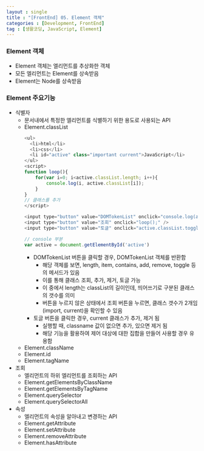 ```yaml
---
layout : single
title : "[FrontEnd] 05. Element 객체"
categories : [Development, FrontEnd]
tag : [생활코딩, JavaScript, Element]
---
```

### Element 객체
* Element 객체는 엘리먼트를 추상화한 객체
* 모든 엘리먼트는 Element를 상속받음
* Element는 Node를 상속받음

### Element 주요기능
* 식별자
  * 문서내에서 특정한 엘리먼트를 식별하기 위한 용도로 사용되는 API
  * Element.classList
    ```javascript
    <ul>
      <li>html</li>
      <li>css</li>
      <li id="active" class="important current">JavaScript</li>
    </ul>
    <script>
    function loop(){
        for(var i=0; i<active.classList.length; i++){
            console.log(i, active.classList[i]);
        }
    }
    // 클래스를 추가
    </script>

    <input type="button" value="DOMTokenList" onclick="console.log(active.classList);" />
    <input type="button" value="조회" onclick="loop();" />
    <input type="button" value="토글" onclick="active.classList.toggle('current');" />

    // console 부분
    var active = document.getElementById('active')
    ```
    * DOMTokenList 버튼을 클릭할 경우, DOMTokenList 객체를 반환함
      * 해당 객체를 보면, length, item, contains, add, remove, toggle 등의 메서드가 있음
      * 이를 통해 클래스 조회, 추가, 제거, 토글 가능
      * 이 중에서 length는 classList의 길이인데, 띄어쓰기로 구분된 클래스의 갯수를 의미
      * 버튼을 누르지 않은 상태에서 조회 버튼을 누르면, 클래스 갯수가 2개임(import, current)을 확인할 수 있음
    * 토글 버튼을 클릭한 경우, current 클래스가 추가, 제거 됨
      * 실행할 때, classname 값이 없으면 추가, 있으면 제거 됨
      * 해당 기능을 활용하여 제어 대상에 대한 집합을 만들어 사용할 경우 유용함
  * Element.className
  * Element.id
  * Element.tagName
* 조회
  * 엘리먼트의 하위 엘리먼트를 조회하는 API
  * Element.getElementsByClassName
  * Element.getElementsByTagName
  * Element.querySelector
  * Element.querySelectorAll
* 속성
  * 엘리먼트의 속성을 알아내고 변경하는 API
  * Element.getAttribute
  * Element.setAttribute
  * Element.removeAttribute
  * Element.hasAttribute